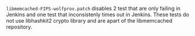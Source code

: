`libmemcached-FIPS-wolfprov.patch` disables 2 test that are only failing in
Jenkins and one test that inconsistenly times out in Jenkins. These tests do
not use libhashkit2 crypto library and are apart of the libmemcached
repository.
